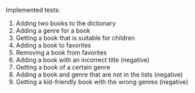 Implemented tests:
1. Adding two books to the dictionary
2. Adding a genre for a book
3. Getting a book that is suitable for children
4. Adding a book to favorites
5. Removing a book from favorites
6. Adding a book with an incorrect title (negative)
7. Getting a book of a certain genre
8. Adding a book and genre that are not in the lists (negative)
9. Getting a kid-friendly book with the wrong genres (negative)
